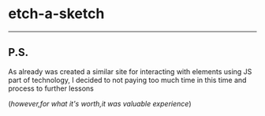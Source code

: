 # etch-a-sketch

****


## P.S.

As already was created a similar site for interacting with elements using JS part of technology, I decided to not paying too much time in this time and process to further lessons

(*however,for what it's worth,it was valuable experience*)